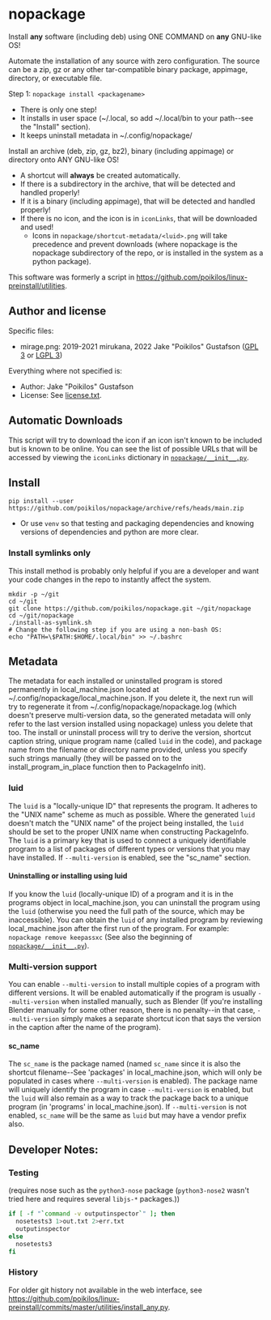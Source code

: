 # nopackage
Install **any** software (including deb) using ONE COMMAND on **any** GNU-like OS!

Automate the installation of any source with zero configuration. The
source can be a zip, gz or any other tar-compatible binary package,
appimage, directory, or executable file.

Step 1: `nopackage install <packagename>`
- There is only one step!
- It installs in user space (~/.local, so add ~/.local/bin to your path--see the "Install" section).
- It keeps uninstall metadata in ~/.config/nopackage/

Install an archive (deb, zip, gz, bz2), binary (including appimage) or directory onto ANY GNU-like OS!
- A shortcut will **always** be created automatically.
- If there is a subdirectory in the archive, that will be detected and handled properly!
- If it is a binary (including appimage), that will be detected and handled properly!
- If there is no icon, and the icon is in `iconLinks`, that will be downloaded and used!
  - Icons in `nopackage/shortcut-metadata/<luid>.png` will take precedence and prevent downloads
    (where nopackage is the nopackage subdirectory of the repo, or is installed in the system as a python package).

This software was formerly a script in <https://github.com/poikilos/linux-preinstall/utilities>.


## Author and license
Specific files:
- mirage.png: 2019-2021 mirukana, 2022 Jake "Poikilos" Gustafson ([GPL 3](https://github.com/mirukana/mirage/blob/master/COPYING) or [LGPL 3](https://github.com/mirukana/mirage/blob/master/COPYING.LESSER))

Everything where not specified is:
- Author: Jake "Poikilos" Gustafson
- License: See [license.txt](license.txt).


## Automatic Downloads
This script will try to download the icon if an icon isn't known to be
included but is known to be online. You can see the list of possible
URLs that will be accessed by viewing the `iconLinks` dictionary in
[`nopackage/__init__.py`](nopackage/__init__.py).


## Install
```
pip install --user https://github.com/poikilos/nopackage/archive/refs/heads/main.zip
```
- Or use `venv` so that testing and packaging dependencies and knowing versions of dependencies and python are more clear.

### Install symlinks only
This install method is probably only helpful if you are a developer and
want your code changes in the repo to instantly affect the system.
```
mkdir -p ~/git
cd ~/git
git clone https://github.com/poikilos/nopackage.git ~/git/nopackage
cd ~/git/nopackage
./install-as-symlink.sh
# Change the following step if you are using a non-bash OS:
echo "PATH=\$PATH:$HOME/.local/bin" >> ~/.bashrc
```


## Metadata
The metadata for each installed or uninstalled program is stored
permanently in local_machine.json located at
~/.config/nopackage/local_machine.json. If you delete it, the next
run will try to regenerate it from
~/.config/nopackage/nopackage.log (which doesn't preserve
multi-version data, so the generated metadata will only refer to the
last version installed using nopackage) unless you delete that too.
The install or uninstall process will try to derive the version,
shortcut caption string, unique program name (called `luid` in the
code), and package name from the filename or directory name provided,
unless you specify such strings manually (they will be passed on to the
install_program_in_place function then to PackageInfo init).

### luid
The `luid` is a "locally-unique ID" that represents the program. It
adheres to the "UNIX name" scheme as much as possible. Where the
generated `luid` doesn't match the "UNIX name" of the project being
installed, the `luid` should be set to the proper UNIX name when
constructing PackageInfo. The `luid` is a primary key that is used to
connect a uniquely identifiable program to a list of packages of
different types or versions that you may have installed. If
`--multi-version` is enabled, see the "sc_name" section.

#### Uninstalling or installing using luid
If you know the `luid` (locally-unique ID) of a program and it is in the
programs object in local_machine.json, you can uninstall the program
using the `luid` (otherwise you need the full path of the source, which
may be inaccessible). You can obtain the `luid` of any installed program
by reviewing local_machine.json after the first run of the program. For
example: `nopackage remove keepassxc` (See also the beginning of
[`nopackage/__init__.py`](nopackage/__init__.py)).

### Multi-version support
You can enable `--multi-version` to install multiple copies of a program
with different versions. It will be enabled automatically if the
program is usually `--multi-version` when installed manually, such as
Blender (If you're installing Blender manually for some other reason,
there is no penalty--in that case, `--multi-version` simply makes a
separate shortcut icon that says the version in the caption after the
name of the program).

#### sc_name
The `sc_name` is the package named (named `sc_name` since it is also the
shortcut filename--See 'packages' in local_machine.json, which will
only be populated in cases where `--multi-version` is enabled). The package
name will uniquely identify the program in case `--multi-version` is
enabled, but the `luid` will also remain as a way to track the package
back to a unique program (in 'programs' in local_machine.json). If
`--multi-version` is not enabled, `sc_name` will be the same as `luid`
but may have a vendor prefix also.


## Developer Notes:
### Testing
(requires nose such as the `python3-nose` package (`python3-nose2` wasn't tried here and requires several `libjs-*` packages.))
```bash
if [ -f "`command -v outputinspector`" ]; then
  nosetests3 1>out.txt 2>err.txt
  outputinspector
else
  nosetests3
fi
```

### History

For older git history not available in the web interface, see
<https://github.com/poikilos/linux-preinstall/commits/master/utilities/install_any.py>.
